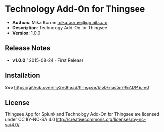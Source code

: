 # Technology Add-On for Thingsee

- **Authors**:          Mika Borner <mika.borner@gmail.com>
- **Description**:      Technology Add-On for Thingsee
- **Version**:          1.0.0

## Release Notes
- **v1.0.0**    /       2015-08-24
        - First Release   

## Installation

See https://github.com/my2ndhead/thingsee/blob/master/README.md

## License

Thingsee App for Splunk and Technology Add-On for Thingsee are licensed under CC BY-NC-SA 4.0 http://creativecommons.org/licenses/by-nc-sa/4.0/
